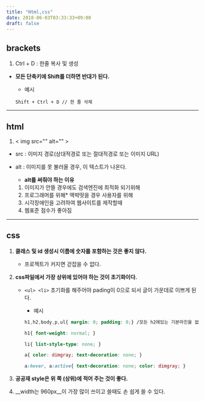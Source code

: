 ```yaml
---
title: "Html,css"
date: 2018-06-03T03:33:33+09:00
draft: false
---
```


## brackets

1. Ctrl + D : 한줄 복사 및 생성
* __모든 단축키에 Shift를 더하면 반대가 된다.__
        
    * 예시
    
    ```
    Shift + Ctrl + D // 한 줄 삭제 
    ```


***
## html
1. < img src="" alt="" >

* src : 이미지 경로(상대적경로 또는 절대적경로 또는 이미지 URL) 

* alt : 이미지를 못 불러올 경우, 이 텍스트가 나온다. 
        
    * __alt를 써줘야 하는 이유__

    1. 이미지가 안뜰 경우에도 검색엔진에 최적화 되기위해
    2. 프로그래머를 위해* 액박떳을 경우 사용자를 위해
    3. 시각장애인을 고려하여 웹사이트를 제작할때
   4. 웹표준 점수가 좋아짐
      
***

## css
1. __클래스 및 id 생성시 이름에 숫자를 포함하는 것은 좋지 않다.__
    
    * 프로젝트가 커지면 걷잡을 수 없다.

2. __css파일에서 가장 상위에 있어야 하는 것이 초기화이다.__

    * ```<ul> <li>``` 초기화를 해주어야 pading이 0으로 되서 글이 가운데로 이쁘게 된다.
        
        * 예시 

        ```css
        h1,h2,body,p,ul{ margin: 0; padding: 0;} /모든 h2에있는 기본마진을 없애겟다/

        h1{ font-weight: normal; }

        li{ list-style-type: none; }

        a{ color: dimgray; text-decoration: none; }
        
        a:hover, a:active{ text-decoration: none; color: dimgray; }
        ```

3. __공공재 style은 위 쪽 (상위)에 적어 주는 것이 좋다.__

4. __width는 960px__이 가장 많이 쓰이고 쓸때도 손 쉽게 쓸 수 있다.
